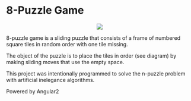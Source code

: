 # 8-Puzzle Game

<p align="center"><img style="text-align: center;" src="src/assets/cover.png?raw=true"></p>
8-puzzle game is a sliding puzzle that consists of a frame of numbered square tiles in random order with one tile missing.

The object of the puzzle is to place the tiles in order (see diagram) by making sliding moves that use the empty space.

This project was intentionally programmed to solve the n-puzzle problem with artificial inelegance algorithms.

Powered by Angular2

